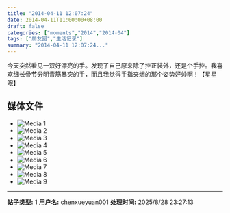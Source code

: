 ```yaml
---
title: "2014-04-11 12:07:24"
date: 2014-04-11T11:00:00+08:00
draft: false
categories: ["moments","2014","2014-04"]
tags: ["朋友圈","生活记录"]
summary: "2014-04-11 12:07:24..."
---
```


今天突然看见一双好漂亮的手。发现了自己原来除了控正装外，还是个手控。我喜欢细长骨节分明青筋暴突的手，而且我觉得手指夹烟的那个姿势好帅啊！【星星眼】

## 媒体文件

- ![Media 1](/Moments/photos/2014-04-11/201404111207240.jpg)
- ![Media 2](/Moments/photos/2014-04-11/201404111207241.jpg)
- ![Media 3](/Moments/photos/2014-04-11/201404111207242.jpg)
- ![Media 4](/Moments/photos/2014-04-11/201404111207243.jpg)
- ![Media 5](/Moments/photos/2014-04-11/201404111207244.jpg)
- ![Media 6](/Moments/photos/2014-04-11/201404111207245.jpg)
- ![Media 7](/Moments/photos/2014-04-11/201404111207246.jpg)
- ![Media 8](/Moments/photos/2014-04-11/201404111207247.jpg)
- ![Media 9](/Moments/photos/2014-04-11/201404111207248.jpg)

---

**帖子类型:** 1
**用户名:** chenxueyuan001
**处理时间:** 2025/8/28 23:27:13
